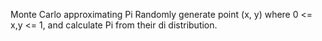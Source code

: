 Monte Carlo approximating Pi
Randomly generate point (x, y) where 0 <= x,y <= 1, and calculate Pi from their di
distribution.
